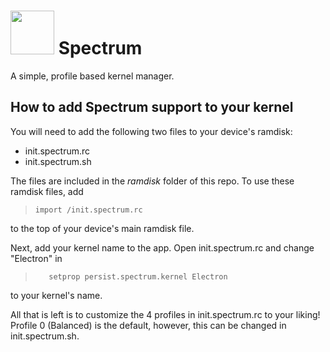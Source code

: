 # <img src="https://raw.githubusercontent.com/frap129/spectrum/master/app/src/main/res/mipmap-xxxhdpi/ic_launcher.png" width="70" height="70" /> Spectrum
A simple, profile based kernel manager.

## How to add Spectrum support to your kernel
You will need to add the following two files to your device's ramdisk:
- init.spectrum.rc
- init.spectrum.sh

The files are included in the _ramdisk_ folder of this repo. To use these ramdisk files, add
>     import /init.spectrum.rc

to the top of your device's main ramdisk file.

Next, add your kernel name to the app. Open init.spectrum.rc and change "Electron" in
>        setprop persist.spectrum.kernel Electron

to your kernel's name.

All that is left is to customize the 4 profiles in init.spectrum.rc to your liking! Profile 0 (Balanced) is the default, however, this can be changed in init.spectrum.sh.
